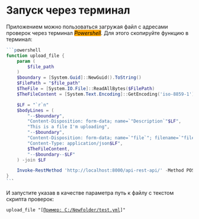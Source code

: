 # Запуск через терминал

Приложением можно пользоваться загружая файл с адресами проверок через терминал _<mark style="background-color:orange;">Powershell</mark>_. Для этого скопируйте функцию в терминал:

````powershell
```powershell
function upload_file {
    param (
        $file_path
    )
    $boundary = [System.Guid]::NewGuid().ToString()
    $FilePath = "$file_path"
    $TheFile = [System.IO.File]::ReadAllBytes($FilePath)
    $TheFileContent = [System.Text.Encoding]::GetEncoding('iso-8859-1').GetString($TheFile)

    $LF = "`r`n"
    $bodyLines = (
        "--$boundary",
        "Content-Disposition: form-data; name=`"Description`"$LF",
        "This is a file I'm uploading",
        "--$boundary",
        "Content-Disposition: form-data; name=`"file`"; filename=`"file.json`"",
        "Content-Type: application/json$LF",
        $TheFileContent,
        "--$boundary--$LF"
    ) -join $LF

    Invoke-RestMethod 'http://localhost:8000/api-rest-api/' -Method POST -ContentType "multipart/form-data; boundary=`"$boundary`"" -Body $bodyLines
}
```
````

И запустите указав в качестве параметра путь к файлу с текстом скрипта проверок:

<pre><code>upload_file "[<a data-footnote-ref href="#user-content-fn-1">Пример: C:/NewFolder/test.yml</a>]"
</code></pre>

[^1]: Здесь указывается абсолютный путь к файлу с расширением .yml с текстом скрипта проверок
